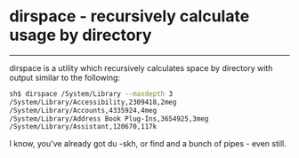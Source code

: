 # dirspace - recursively calculate usage by directory
---

dirspace is a utility which recursively calculates space by directory
with output similar to the following:

```bash
sh$ dirspace /System/Library --maxdepth 3
/System/Library/Accessibility,2309418,2meg
/System/Library/Accounts,4335924,4meg
/System/Library/Address Book Plug-Ins,3654925,3meg
/System/Library/Assistant,120670,117k
```

I know, you've already got du -skh, or find and a bunch of pipes - even still.

